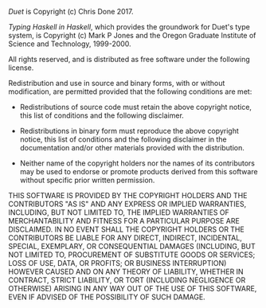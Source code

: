 *Duet* is Copyright (c) Chris Done 2017.

*Typing Haskell in Haskell*, which provides the groundwork for Duet's
type system, is Copyright (c) Mark P Jones and the Oregon Graduate
Institute of Science and Technology, 1999-2000.

All rights reserved, and is distributed as free software under the
following license.

Redistribution and use in source and binary forms, with or
without modification, are permitted provided that the following
conditions are met:

- Redistributions of source code must retain the above copyright
notice, this list of conditions and the following disclaimer.

- Redistributions in binary form must reproduce the above
copyright notice, this list of conditions and the following
disclaimer in the documentation and/or other materials provided
with the distribution.

- Neither name of the copyright holders nor the names of its
contributors may be used to endorse or promote products derived
from this software without specific prior written permission.

THIS SOFTWARE IS PROVIDED BY THE COPYRIGHT HOLDERS AND THE
CONTRIBUTORS "AS IS" AND ANY EXPRESS OR IMPLIED WARRANTIES,
INCLUDING, BUT NOT LIMITED TO, THE IMPLIED WARRANTIES OF
MERCHANTABILITY AND FITNESS FOR A PARTICULAR PURPOSE ARE
DISCLAIMED. IN NO EVENT SHALL THE COPYRIGHT HOLDERS OR THE
CONTRIBUTORS BE LIABLE FOR ANY DIRECT, INDIRECT, INCIDENTAL,
SPECIAL, EXEMPLARY, OR CONSEQUENTIAL DAMAGES (INCLUDING, BUT
NOT LIMITED TO, PROCUREMENT OF SUBSTITUTE GOODS OR SERVICES;
LOSS OF USE, DATA, OR PROFITS; OR BUSINESS INTERRUPTION) HOWEVER
CAUSED AND ON ANY THEORY OF LIABILITY, WHETHER IN CONTRACT,
STRICT LIABILITY, OR TORT (INCLUDING NEGLIGENCE OR OTHERWISE)
ARISING IN ANY WAY OUT OF THE USE OF THIS SOFTWARE, EVEN IF
ADVISED OF THE POSSIBILITY OF SUCH DAMAGE.
